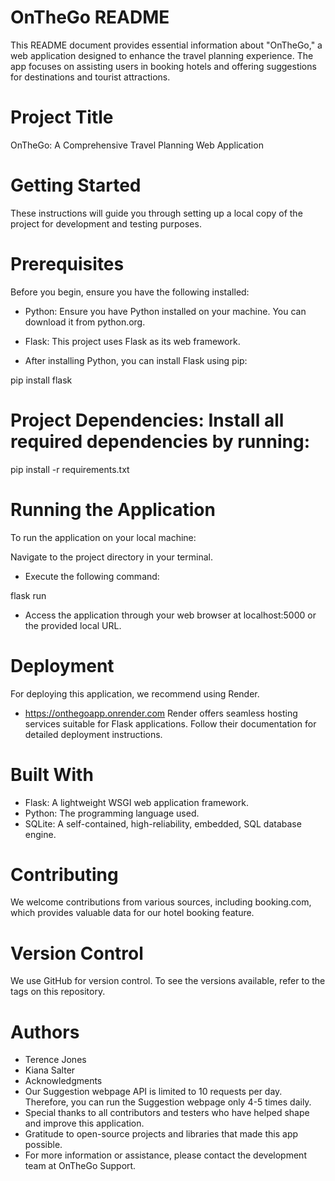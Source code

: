 # OnTheGo README
This README document provides essential information about "OnTheGo," a web application designed to enhance the travel planning experience. The app focuses on assisting users in booking hotels and offering suggestions for destinations and tourist attractions.

# Project Title
OnTheGo: A Comprehensive Travel Planning Web Application

# Getting Started
These instructions will guide you through setting up a local copy of the project for development and testing purposes.

# Prerequisites
Before you begin, ensure you have the following installed:

- Python: Ensure you have Python installed on your machine. You can download it from python.org.

- Flask: This project uses Flask as its web framework.
- After installing Python, you can install Flask using pip:


pip install flask

# Project Dependencies: Install all required dependencies by running:


pip install -r requirements.txt

# Running the Application
To run the application on your local machine:

Navigate to the project directory in your terminal.

- Execute the following command:

flask run

- Access the application through your web browser at localhost:5000 or the provided local URL.

# Deployment
For deploying this application, we recommend using Render.
- https://onthegoapp.onrender.com
Render offers seamless hosting services suitable for Flask applications. Follow their documentation for detailed deployment instructions.

# Built With
- Flask: A lightweight WSGI web application framework.
- Python: The programming language used.
- SQLite: A self-contained, high-reliability, embedded, SQL database engine.

# Contributing
We welcome contributions from various sources, including booking.com, which provides valuable data for our hotel booking feature.

# Version Control
We use GitHub for version control. To see the versions available, refer to the tags on this repository.

# Authors
- Terence Jones
- Kiana Salter
- Acknowledgments
- Our Suggestion webpage API is limited to 10 requests per day. Therefore, you can run the Suggestion webpage only 4-5 times daily.
- Special thanks to all contributors and testers who have helped shape and improve this application.
- Gratitude to open-source projects and libraries that made this app possible.
- For more information or assistance, please contact the development team at OnTheGo Support.

